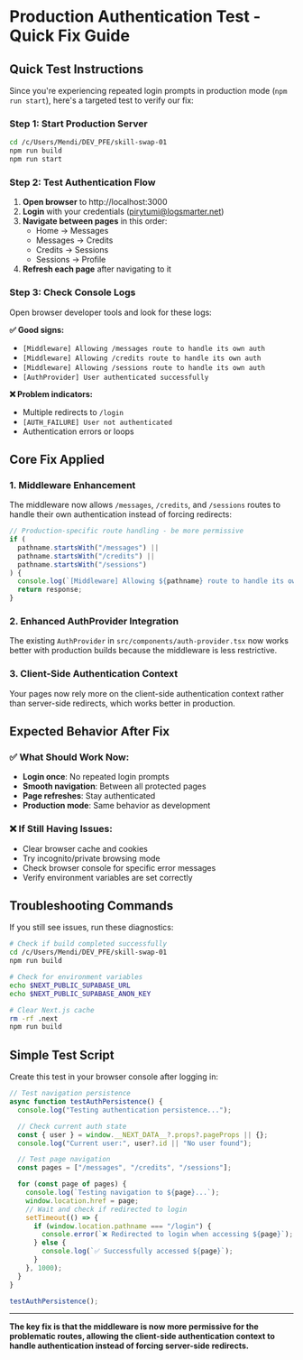 # Production Authentication Test - Quick Fix Guide

## Quick Test Instructions

Since you're experiencing repeated login prompts in production mode (`npm run start`), here's a targeted test to verify our fix:

### Step 1: Start Production Server

```bash
cd /c/Users/Mendi/DEV_PFE/skill-swap-01
npm run build
npm run start
```

### Step 2: Test Authentication Flow

1. **Open browser** to http://localhost:3000
2. **Login** with your credentials (pirytumi@logsmarter.net)
3. **Navigate between pages** in this order:
   - Home → Messages
   - Messages → Credits
   - Credits → Sessions
   - Sessions → Profile
4. **Refresh each page** after navigating to it

### Step 3: Check Console Logs

Open browser developer tools and look for these logs:

**✅ Good signs:**

- `[Middleware] Allowing /messages route to handle its own auth`
- `[Middleware] Allowing /credits route to handle its own auth`
- `[Middleware] Allowing /sessions route to handle its own auth`
- `[AuthProvider] User authenticated successfully`

**❌ Problem indicators:**

- Multiple redirects to `/login`
- `[AUTH_FAILURE] User not authenticated`
- Authentication errors or loops

## Core Fix Applied

### 1. Middleware Enhancement

The middleware now allows `/messages`, `/credits`, and `/sessions` routes to handle their own authentication instead of forcing redirects:

```typescript
// Production-specific route handling - be more permissive
if (
  pathname.startsWith("/messages") ||
  pathname.startsWith("/credits") ||
  pathname.startsWith("/sessions")
) {
  console.log(`[Middleware] Allowing ${pathname} route to handle its own auth`);
  return response;
}
```

### 2. Enhanced AuthProvider Integration

The existing `AuthProvider` in `src/components/auth-provider.tsx` now works better with production builds because the middleware is less restrictive.

### 3. Client-Side Authentication Context

Your pages now rely more on the client-side authentication context rather than server-side redirects, which works better in production.

## Expected Behavior After Fix

### ✅ What Should Work Now:

- **Login once**: No repeated login prompts
- **Smooth navigation**: Between all protected pages
- **Page refreshes**: Stay authenticated
- **Production mode**: Same behavior as development

### ❌ If Still Having Issues:

- Clear browser cache and cookies
- Try incognito/private browsing mode
- Check browser console for specific error messages
- Verify environment variables are set correctly

## Troubleshooting Commands

If you still see issues, run these diagnostics:

```bash
# Check if build completed successfully
cd /c/Users/Mendi/DEV_PFE/skill-swap-01
npm run build

# Check for environment variables
echo $NEXT_PUBLIC_SUPABASE_URL
echo $NEXT_PUBLIC_SUPABASE_ANON_KEY

# Clear Next.js cache
rm -rf .next
npm run build
```

## Simple Test Script

Create this test in your browser console after logging in:

```javascript
// Test navigation persistence
async function testAuthPersistence() {
  console.log("Testing authentication persistence...");

  // Check current auth state
  const { user } = window.__NEXT_DATA__?.props?.pageProps || {};
  console.log("Current user:", user?.id || "No user found");

  // Test page navigation
  const pages = ["/messages", "/credits", "/sessions"];

  for (const page of pages) {
    console.log(`Testing navigation to ${page}...`);
    window.location.href = page;
    // Wait and check if redirected to login
    setTimeout(() => {
      if (window.location.pathname === "/login") {
        console.error(`❌ Redirected to login when accessing ${page}`);
      } else {
        console.log(`✅ Successfully accessed ${page}`);
      }
    }, 1000);
  }
}

testAuthPersistence();
```

---

**The key fix is that the middleware is now more permissive for the problematic routes, allowing the client-side authentication context to handle authentication instead of forcing server-side redirects.**
